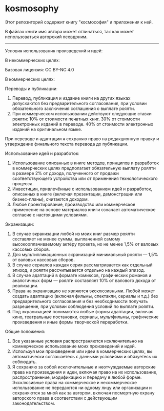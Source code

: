 # kosmosophy

Этот репозиторий содержит книгу "космософия" и приложения к ней.

В файлах книги имя автора может отличаться, так как может использоваться авторский псевдрним.

--------

Условия использования произведений и идей:

В некоммерческих целях:

Базовая лицензия: CC BY-NC 4.0

В коммерческих целях:

Переводы и публикации:
1.	Перевод, публикация и издание книги на других языках допускаются без предварительного согласования, при условии обязательного заключения соглашения о выплате роялти.
2.	При коммерческом использовании действуют следующие ставки роялти:
   10% от стоимости печатных книг.
   30% от стоимости электронных изданий в переводе.
   40% от стоимости электронных изданий на оригинальном языке.
  	
При переводе и адаптации я сохраняю право на редакционную правку и утверждение финального текста перевода до публикации.

Использование идей и разработок:
1.	Использование описанных в книге методов, принципов и разработок в коммерческих целях предполагает обязательную выплату роялти в размере 2% от дохода, полученного от продажи соответствующего устройства или от применения технологического процесса.
2.	Инвестиции, привлечённые с использованием идей и разработок, описанных в книге (включая презентации, демонстрации или бизнес-планы), считаются доходом.
3.	Любое проектирование, производство или коммерческое применение на основе материалов книги означает автоматическое согласие с настоящими условиями.

Экранизации:
1.	В случае экранизации любой из моих книг размер роялти составляет не менее суммы, выплаченной самому высокооплачиваемому актёру проекта, но не менее 1,5% от валовых кассовых сборов.
2.	Для мультипликационных экранизаций минимальный роялти — 1,5% от валовых кассовых сборов. 
3.	В случае сериалов каждая серия рассматривается как отдельный эпизод, и роялти рассчитывается отдельно на каждый эпизод.
4.	В случае адаптаций в формате комиксов, графических романов и аналогичных форм — роялти составляет 10% от валового дохода от реализации.
5.	Права на экранизацию не являются эксклюзивными. Любой может создать адаптацию (включая фильмы, спектакли, сериалы и т.д.) без предварительного согласования и без необходимости получать разрешение, при условии соблюдения условий по выплате роялти.
6.	Под экранизацией понимаются любые формы адаптации, включая кино, театральные постановки, сериалы, мультфильмы, графические произведения и иные формы творческой переработки.

Общие положения:
1.	Все указанные условия распространяются исключительно на коммерческое использование моих произведений и идей.
2.	Используя мои произведения или идеи в коммерческих целях, вы автоматически соглашаетесь с данными условиями и обязуетесь их соблюдать.
3.	Я сохраняю за собой исключительные и неотчуждаемые авторские права на произведения и идеи, включая право на их использование, распространение, модификацию и передачу в любой форме. Эксклюзивные права на коммерческое и некоммерческое использование не передаются ни одному лицу или организации и сохраняются за мной как за автором, включая посмертную охрану авторского права в соответствии с действующим законодательством.

